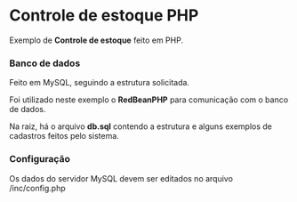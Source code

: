 # Controle de estoque PHP

Exemplo de **Controle de estoque** feito em PHP.

### Banco de dados

Feito em MySQL, seguindo a estrutura solicitada.

Foi utilizado neste exemplo o **RedBeanPHP** para comunicação com o banco de dados.

Na raiz, há o arquivo **db.sql** contendo a estrutura e alguns exemplos de cadastros feitos pelo sistema.

### Configuração

Os dados do servidor MySQL devem ser editados no arquivo /inc/config.php